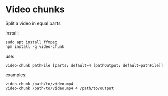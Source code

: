 # Video chunks

Split a video in equal parts

install:

```shell
sudo apt install ffmpeg
npm install -g video-chunk
```

use:

```shell
video-chunk pathFile [parts; default=4 [pathOutput; default=pathFile]]
```

examples:

```shell
video-chunk /path/to/video.mp4
video-chunk /path/to/video.mp4 4 /path/to/output
```
